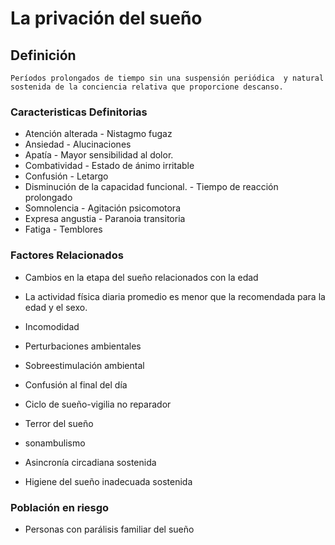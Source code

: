 # La privación del sueño
## Definición
	Períodos prolongados de tiempo sin una suspensión periódica  y natural sostenida de la conciencia relativa que proporcione descanso.

### Caracteristicas Definitorias
- Atención alterada  - Nistagmo fugaz  
- Ansiedad  - Alucinaciones  
- Apatía  - Mayor sensibilidad al dolor.  
- Combatividad  - Estado de ánimo irritable  
- Confusión  - Letargo  
- Disminución de la capacidad 
funcional.  - Tiempo de reacción 
prolongado  
- Somnolencia  - Agitación psicomotora  
- Expresa angustia  - Paranoia transitoria  
- Fatiga  - Temblores

### Factores Relacionados
- Cambios en la etapa del sueño 
relacionados con la edad   
- La actividad física diaria 
promedio es menor que la 
recomendada para la edad y 
el sexo.   
- Incomodidad   
- Perturbaciones ambientales   
- Sobreestimulación ambiental   
- Confusión al final del día   
 
- Ciclo de sueño-vigilia no reparador   
- Terror del sueño   
- sonambulismo   
- Asincronía circadiana sostenida   
- Higiene del sueño 
inadecuada sostenida

### Población en riesgo
- Personas con parálisis 
familiar del sueño

